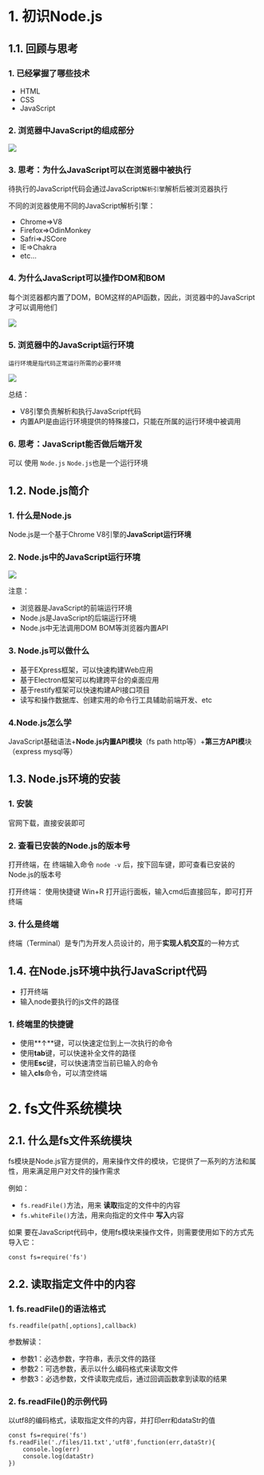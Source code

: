 # 1. 初识Node.js
## 1.1. 回顾与思考
### 1. 已经掌握了哪些技术
- HTML
- CSS
- JavaScript

### 2. 浏览器中JavaScript的组成部分

![](2021-11-28-15-49-42.png)
### 3. 思考：为什么JavaScript可以在浏览器中被执行
待执行的JavaScript代码会通过JavaScript`解析引擎`解析后被浏览器执行

不同的浏览器使用不同的JavaScript解析引擎：
- Chrome=>V8
- Firefox=>OdinMonkey
- Safri=>JSCore
- IE=>Chakra
- etc...
### 4. 为什么JavaScript可以操作DOM和BOM
每个浏览器都内置了DOM，BOM这样的API函数，因此，浏览器中的JavaScript才可以调用他们

![](2021-11-28-15-56-01.png)
### 5. 浏览器中的JavaScript运行环境
    运行环境是指代码正常运行所需的必要环境
![](2021-11-28-15-59-01.png)

总结：
- V8引擎负责解析和执行JavaScript代码
- 内置API是由运行环境提供的特殊接口，只能在所属的运行环境中被调用

### 6. 思考：JavaScript能否做后端开发
可以
使用 `Node.js`
`Node.js`也是一个运行环境

## 1.2. Node.js简介
### 1. 什么是Node.js
Node.js是一个基于Chrome V8引擎的**JavaScript运行环境**

### 2. Node.js中的JavaScript运行环境

![](2021-11-28-16-41-57.png)

注意：
- 浏览器是JavaScript的前端运行环境
- Node.js是JavaScript的后端运行环境
- Node.js中无法调用DOM BOM等浏览器内置API

### 3. Node.js可以做什么
- 基于EXpress框架，可以快速构建Web应用
- 基于Electron框架可以构建跨平台的桌面应用
- 基于restify框架可以快速构建API接口项目
- 读写和操作数据库、创建实用的命令行工具辅助前端开发、etc

### 4.Node.js怎么学
JavaScript基础语法+**Node.js内置API模块**（fs path http等）+**第三方API模**块（express mysql等）


## 1.3. Node.js环境的安装
### 1. 安装
官网下载，直接安装即可
### 2. 查看已安装的Node.js的版本号
打开终端，在 终端输入命令 `node -v` 后，按下回车键，即可查看已安装的 Node.js的版本号

打开终端：
使用快捷键 Win+R 打开运行面板，输入cmd后直接回车，即可打开终端

### 3. 什么是终端
终端（Terminal）是专门为开发人员设计的，用于**实现人机交互**的一种方式

## 1.4. 在Node.js环境中执行JavaScript代码
- 打开终端
- 输入node要执行的js文件的路径

### 1. 终端里的快捷键
- 使用**↑**键，可以快速定位到上一次执行的命令
- 使用**tab**键，可以快速补全文件的路径
- 使用**Esc**键，可以快速清空当前已输入的命令
- 输入**cls**命令，可以清空终端

# 2. fs文件系统模块
## 2.1. 什么是fs文件系统模块
fs模块是Node.js官方提供的，用来操作文件的模块，它提供了一系列的方法和属性，用来满足用户对文件的操作需求

例如：
- `fs.readFile()`方法，用来 **读取**指定的文件中的内容
- `fs.whiteFile()`方法，用来向指定的文件中 **写入**内容
  
如果 要在JavaScript代码中，使用fs模块来操作文件，则需要使用如下的方式先导入它：
```
const fs=require('fs')
```
## 2.2. 读取指定文件中的内容
### 1. fs.readFile()的语法格式
```node
fs.readfile(path[,options],callback)
```
参数解读：
- 参数1：必选参数，字符串，表示文件的路径
- 参数2：可选参数，表示以什么编码格式来读取文件
- 参数3：必选参数，文件读取完成后，通过回调函数拿到读取的结果

### 2. fs.readFile()的示例代码
以utf8的编码格式，读取指定文件的内容，并打印err和dataStr的值
```node
const fs=require('fs')
fs.readFile('./files/11.txt','utf8',function(err,dataStr){
    console.log(err)
    console.log(dataStr)
})
```


